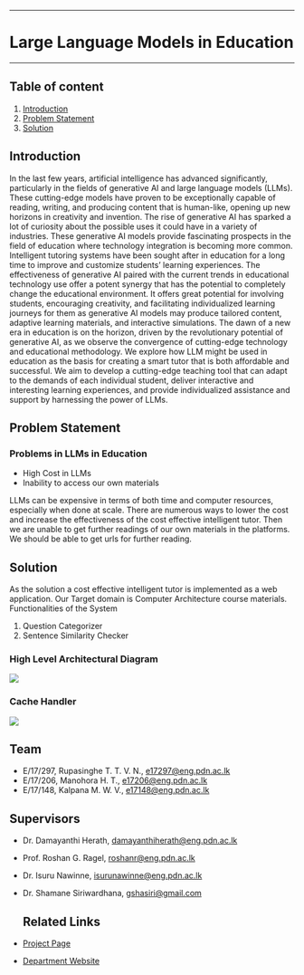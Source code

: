 ___
# Large Language Models in Education
___

## Table of content

1. [Introduction](#introduction)
2. [Problem Statement](#problemstatement)
3. [Solution](#solution)

## Introduction
In the last few years, artificial intelligence has advanced significantly, particularly in the fields of generative AI and large language models (LLMs). These cutting-edge models have proven to be exceptionally capable of reading, writing, and producing content that is human-like, opening up new horizons in creativity and invention. The rise of generative AI has sparked a lot of curiosity about the possible uses it could have in a variety of industries. These generative AI models provide fascinating prospects in the field of education where technology integration is becoming more common. Intelligent tutoring systems have been sought after in education for a long time to improve and customize students’ learning experiences. The effectiveness of generative AI paired with the current trends in educational technology use offer a potent synergy that has the potential to completely change the educational environment. It offers great potential for involving students, encouraging creativity, and facilitating individualized learning journeys for them as generative AI models may produce tailored content, adaptive learning materials, and interactive simulations. The dawn of a new era in education is on the horizon, driven by the revolutionary potential of generative AI, as we observe the convergence of cutting-edge technology and educational methodology. We explore how LLM might be used in education as the basis for creating a smart tutor that is both affordable and successful. We aim to develop a cutting-edge teaching tool that can adapt to the demands of each individual student, deliver interactive and interesting learning experiences, and provide individualized assistance and support by harnessing the power of LLMs.

## Problem Statement

### Problems in LLMs in Education
- High Cost in LLMs
- Inability to access our own materials

LLMs can be expensive in terms of both time and computer resources, especially when done at scale. There are numerous ways to lower the cost and increase the effectiveness of the cost effective intelligent tutor. Then we are unable to get further readings of our own materials in the platforms. We should be able to get urls for further reading.

## Solution
As the solution a cost effective intelligent tutor is implemented as a web application. Our Target domain is Computer Architecture course materials.
Functionalities of the System
1. Question Categorizer
2. Sentence Similarity Checker

### High Level Architectural Diagram
![](https://github.com/cepdnaclk/e17-4yp-Large-Language-Models-in-Education/blob/main/docs/images/diagram.png)

### Cache Handler
![](https://github.com/cepdnaclk/e17-4yp-Large-Language-Models-in-Education/blob/main/docs/images/cache_handler.png)

## Team

- E/17/297, Rupasinghe T. T. V. N., [e17297@eng.pdn.ac.lk](mailto:e17297@eng.pdn.ac.lk)
- E/17/206, Manohora H. T., [e17206@eng.pdn.ac.lk](mailto:e17206@eng.pdn.ac.lk)
- E/17/148, Kalpana M. W. V., [e17148@eng.pdn.ac.lk](mailto:e17148@eng.pdn.ac.lk)

## Supervisors

- Dr. Damayanthi Herath, [damayanthiherath@eng.pdn.ac.lk](mailto:damayanthiherath@eng.pdn.ac.lk)
- Prof. Roshan G. Ragel, [roshanr@eng.pdn.ac.lk](mailto:roshanr@eng.pdn.ac.lk)
- Dr. Isuru Nawinne, [isurunawinne@eng.pdn.ac.lk](mailto:isurunawinne@eng.pdn.ac.lk)
- Dr. Shamane Siriwardhana, [gshasiri@gmail.com](mailto:gshasiri@gmail.com)

  ## Related Links
- [Project Page](https://cepdnaclk.github.io/e17-4yp-Large-Language-Models-in-Education/)
- [Department Website](http://www.ce.pdn.ac.lk/)

